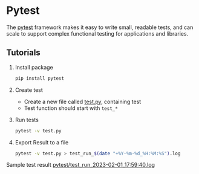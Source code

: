 # Pytest

The [pytest](https://docs.pytest.org/en/7.2.x/contents.html) framework makes it easy to write small, readable tests, and can scale to support complex functional testing for applications and libraries.

## Tutorials

1. Install package
    ```bash
    pip install pytest
    ```

2. Create test

    * Create a new file called [test.py](test.py), containing test
    * Test function should start with `test_*`

3. Run tests
    ```bash
    pytest -v test.py
    ```

4. Export Result to a file
    ```bash
    pytest -v test.py > test_run_$(date "+%Y-%m-%d_%H:%M:%S").log
    ```

Sample test result [pytest/test_run_2023-02-01_17:59:40.log](test_run_2023-02-01_17:59:40.log)